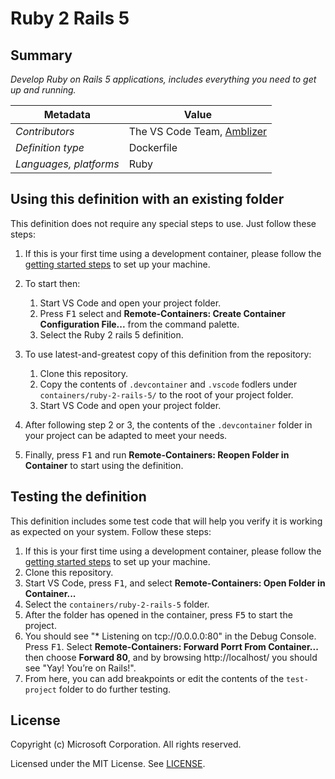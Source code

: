 # Ruby 2 Rails 5

## Summary

*Develop Ruby on Rails 5 applications, includes everything you need to get up and running.*

| Metadata | Value |  
|----------|-------|
| *Contributors* | The VS Code Team, [Amblizer][la] |
| *Definition type* | Dockerfile |
| *Languages, platforms* | Ruby |

## Using this definition with an existing folder

This definition does not require any special steps to use. Just follow these steps:

1. If this is your first time using a development container, please follow the [getting started steps](https://aka.ms/vscode-remote/containers/getting-started) to set up your machine.

2. To start then:
   1. Start VS Code and open your project folder.
   2. Press <kbd>F1</kbd> select and **Remote-Containers: Create Container Configuration File...** from the command palette.
   3. Select the Ruby 2 rails 5 definition.

3. To use latest-and-greatest copy of this definition from the repository:
   1. Clone this repository.
   2. Copy the contents of `.devcontainer` and `.vscode` fodlers under `containers/ruby-2-rails-5/` to the root of your project folder.
   3. Start VS Code and open your project folder.

4. After following step 2 or 3, the contents of the `.devcontainer` folder in your project can be adapted to meet your needs.

5. Finally, press <kbd>F1</kbd> and run **Remote-Containers: Reopen Folder in Container** to start using the definition.

## Testing the definition

This definition includes some test code that will help you verify it is working as expected on your system. Follow these steps:

1. If this is your first time using a development container, please follow the [getting started steps](https://aka.ms/vscode-remote/containers/getting-started) to set up your machine.
2. Clone this repository.
3. Start VS Code, press <kbd>F1</kbd>, and select **Remote-Containers: Open Folder in Container...**
4. Select the `containers/ruby-2-rails-5` folder.
5. After the folder has opened in the container, press <kbd>F5</kbd> to start the project.
6. You should see "* Listening on tcp://0.0.0.0:80" in the Debug Console. Press <kbd>F1</kbd>. Select **Remote-Containers: Forward Porrt From Container...** then choose **Forward 80**,  and by browsing http://localhost/ you should see "Yay! You’re on Rails!".
7. From here, you can add breakpoints or edit the contents of the `test-project` folder to do further testing.

## License

Copyright (c) Microsoft Corporation. All rights reserved.

Licensed under the MIT License. See [LICENSE](https://github.com/Microsoft/vscode-dev-containers/blob/master/LICENSE).

<!-- links -->
[la]: https://code.mzhao.page/